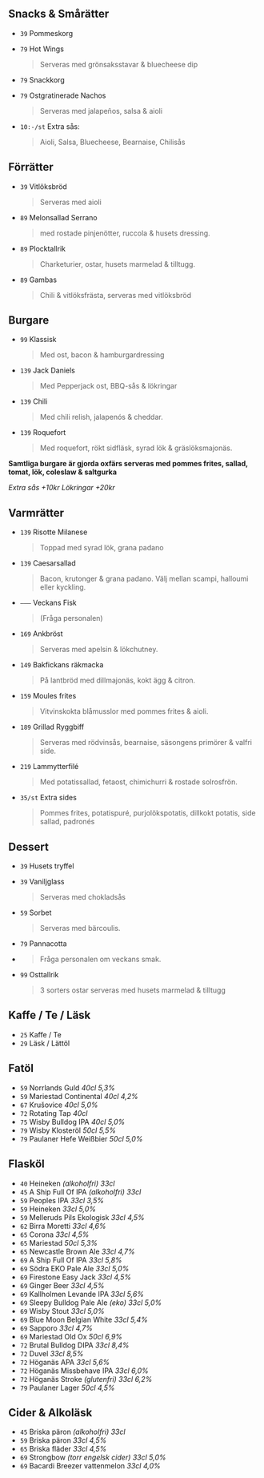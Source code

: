 
## Snacks & Smårätter

* `39` Pommeskorg

* `79` Hot Wings
  > Serveras med grönsaksstavar & bluecheese dip

* `79` Snackkorg

* `79` Ostgratinerade Nachos
  > Serveras med jalapeños, salsa & aioli

* `10:-/st` Extra sås:
  > Aioli, Salsa, Bluecheese, Bearnaise, Chilisås


## Förrätter

* `39` Vitlöksbröd
  > Serveras med aioli

* `89` Melonsallad Serrano
  > med rostade pinjenötter, ruccola & husets dressing.

* `89` Plocktallrik
  > Charketurier, ostar, husets marmelad & tilltugg.

* `89` Gambas
  > Chili & vitlöksfrästa, serveras med vitlöksbröd


## Burgare

* `99` Klassisk
  > Med ost, bacon & hamburgardressing

* `139` Jack Daniels
  > Med Pepperjack ost, BBQ-sås & lökringar

* `139` Chili
  > Med chili relish, jalapenós & cheddar.

* `139` Roquefort
  > Med roquefort, rökt sidfläsk, syrad lök & gräslöksmajonäs.

**Samtliga burgare är gjorda oxfärs serveras med pommes frites, sallad, tomat, lök, coleslaw & saltgurka**

*Extra sås +10kr*
*Lökringar +20kr*


## Varmrätter

* `139` Risotte Milanese 
  > Toppad med syrad lök, grana padano

* `139` Caesarsallad
  > Bacon, krutonger & grana padano. Välj mellan scampi, halloumi eller kyckling.

* `–––` Veckans Fisk
  > (Fråga personalen)

* `169` Ankbröst
  > Serveras med apelsin & lökchutney. 

* `149` Bakfickans räkmacka 
  > På lantbröd med dillmajonäs, kokt ägg & citron.

* `159` Moules frites 
  > Vitvinskokta blåmusslor med pommes frites & aioli.

* `189` Grillad Ryggbiff
  > Serveras med rödvinsås, bearnaise, säsongens primörer & valfri side.

* `219` Lammytterfilé 
  > Med potatissallad, fetaost, chimichurri & rostade solrosfrön.

* `35/st` Extra sides
  > Pommes frites, potatispuré, purjolökspotatis, dillkokt potatis, side sallad, padronés
  

## Dessert

* `39` Husets tryffel

* `39` Vaniljglass
  > Serveras med chokladsås

* `59` Sorbet
  > Serveras med bärcoulis.
  
* `79` Pannacotta
* > Fråga personalen om veckans smak.

* `99` Osttallrik
  > 3 sorters ostar serveras med husets marmelad & tilltugg


## Kaffe / Te / Läsk

* `25` Kaffe / Te
* `29` Läsk / Lättöl


## Fatöl

* `59` Norrlands Guld _40cl 5,3%_
* `59` Mariestad Continental _40cl 4,2%_
* `67` Krušovice _40cl 5,0%_
* `72` Rotating Tap _40cl_
* `75` Wisby Bulldog IPA _40cl 5,0%_
* `79` Wisby Klosteröl _50cl 5,5%_
* `79` Paulaner Hefe Weißbier _50cl 5,0%_


## Flasköl

* `40` Heineken _(alkoholfri) 33cl_
* `45` A Ship Full Of IPA _(alkoholfri) 33cl_
* `59` Peoples IPA _33cl 3,5%_
* `59` Heineken _33cl 5,0%_
* `59` Melleruds Pils Ekologisk _33cl 4,5%_
* `62` Birra Moretti _33cl 4,6%_
* `65` Corona _33cl 4,5%_
* `65` Mariestad _50cl 5,3%_
* `65` Newcastle Brown Ale _33cl 4,7%_
* `69` A Ship Full Of IPA _33cl 5,8%_
* `69` Södra EKO Pale Ale _33cl 5,0%_
* `69` Firestone Easy Jack _33cl 4,5%_
* `69` Ginger Beer _33cl 4,5%_
* `69` Kallholmen Levande IPA _33cl 5,6%_
* `69` Sleepy Bulldog Pale Ale _(eko) 33cl 5,0%_
* `69` Wisby Stout _33cl 5,0%_
* `69` Blue Moon Belgian White _33cl 5,4%_
* `69` Sapporo _33cl 4,7%_
* `69` Mariestad Old Ox _50cl 6,9%_
* `72` Brutal Bulldog DIPA _33cl 8,4%_
* `72` Duvel _33cl 8,5%_
* `72` Höganäs APA _33cl 5,6%_
* `72` Höganäs Missbehave IPA _33cl 6,0%_
* `72` Höganäs Stroke _(glutenfri) 33cl 6,2%_
* `79` Paulaner Lager _50cl 4,5%_


## Cider & Alkoläsk

* `45` Briska päron _(alkoholfri) 33cl_
* `59` Briska päron _33cl 4,5%_
* `65` Briska fläder _33cl 4,5%_
* `69` Strongbow _(torr engelsk cider) 33cl 5,0%_
* `69` Bacardi Breezer vattenmelon _33cl 4,0%_

